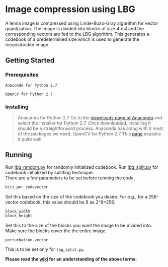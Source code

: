 # Image compression using LBG
A lenna image is compressed using Linde-Buzo-Gray algorithm for vector quantization. The image is divided into blocks of size *4 x 4* and the corresponding vectors are fed to the LBG algorithm. This generates a codebook of a predetermined size which is used to generate the reconstructed image. 
## Getting Started
### Prerequisites
```
Anaconda for Python 2.7
```
```
OpenCV for Python 2.7
```
### Installing
> Anaconda for Python 2.7
Go to the [downloads page of Anaconda](https://www.anaconda.com/download/) and select the installer for Python 2.7. Once downloaded, installing it should be a straightforward process. Anaconda has along with it most of the packages we need.
> OpenCV for Python 2.7
This [page](https://docs.opencv.org/3.0-beta/doc/py_tutorials/py_setup/py_setup_in_windows/py_setup_in_windows.html) explains it quite well.
## Running
Run [lbg_random.py](https://github.com/droidadroit/LBG/blob/master/lbg_random.py) for randomly initialized codebook. Run [lbg_split.py](https://github.com/droidadroit/LBG/blob/master/lbg_split.py) for codebook initialized by splitting technique.  
There are a few parameters to be set before running the code.
```python
bits_per_codevector
```
Set this based on the size of the codebook you desire. For e.g., for a 256-vector codebook, this value should be 8 as 2^8=256.  
```python
block_width
block_height
```
Set this to the size of the blocks you want the image to be divided into. Make sure the blocks cover the the entire image.
```
perturbation_vector
```
This is to be set only for `lbg_split.py`.  

**Please read the [wiki](https://github.com/droidadroit/LBG/wiki/LBG) for an understanding of the above terms.**


